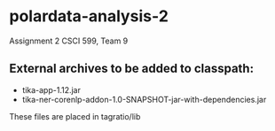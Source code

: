 # polardata-analysis-2
Assignment 2 CSCI 599, Team 9

## External archives to be added to classpath:
* tika-app-1.12.jar
* tika-ner-corenlp-addon-1.0-SNAPSHOT-jar-with-dependencies.jar

These files are placed in tagratio/lib
